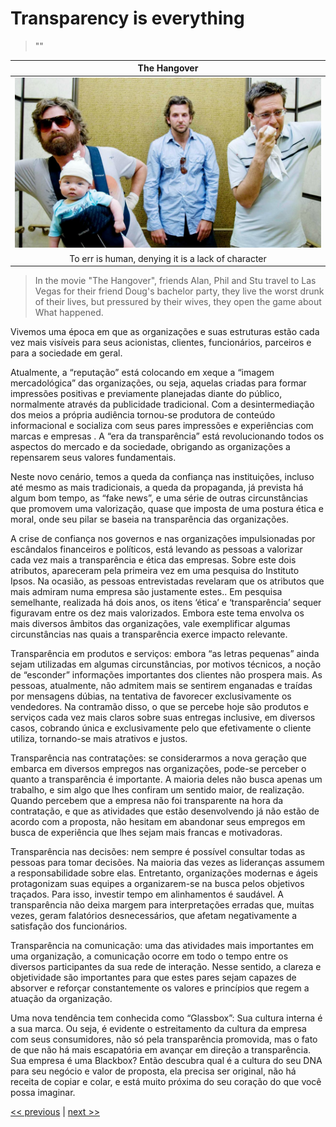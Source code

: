# Transparency is everything

>""

| The Hangover |
| :---: |
|![](../../images/transparency_is_everything.png)|
|To err is human, denying it is a lack of character|

>In the movie "The Hangover", friends Alan, Phil and Stu travel to Las Vegas for their friend Doug's bachelor party, they live the worst drunk of their lives, but pressured by their wives, they open the game about What happened.

Vivemos uma época em que as organizações e suas estruturas estão cada vez mais visíveis para seus acionistas, clientes, funcionários, parceiros e para a sociedade em geral.

Atualmente, a “reputação” está colocando em xeque a “imagem mercadológica” das organizações, ou seja, aquelas criadas para formar impressões positivas e previamente planejadas diante do público, normalmente através da publicidade tradicional. Com a desintermediação dos meios a própria audiência tornou-se produtora de conteúdo informacional e socializa com seus pares impressões e experiências com marcas e empresas . A “era da transparência” está revolucionando todos os aspectos do mercado e da sociedade, obrigando as organizações a repensarem seus valores fundamentais.

Neste novo cenário, temos a queda da confiança nas instituições, incluso até mesmo as mais tradicionais, a queda da propaganda, já prevista há algum bom tempo, as “fake news”, e uma série de outras circunstâncias que promovem uma valorização, quase que imposta de uma postura ética e moral, onde seu pilar se baseia na transparência das organizações.

A crise de confiança nos governos e nas organizações impulsionadas por escândalos financeiros e políticos, está levando as pessoas a valorizar cada vez mais a transparência e ética das empresas. Sobre este dois atributos, apareceram pela primeira vez em uma pesquisa do Instituto Ipsos. Na ocasião, as pessoas entrevistadas revelaram que os atributos que mais admiram numa empresa são justamente estes.. Em pesquisa semelhante, realizada há dois anos, os itens ‘ética’ e ‘transparência’ sequer figuravam entre os dez mais valorizados. Embora este tema envolva os mais diversos âmbitos das organizações, vale exemplificar algumas circunstâncias nas quais a transparência exerce impacto relevante.

Transparência em produtos e serviços: embora “as letras pequenas” ainda sejam utilizadas em algumas circunstâncias, por motivos técnicos, a noção de “esconder” informações importantes dos clientes não prospera mais. As pessoas, atualmente, não admitem mais se sentirem enganadas e traídas por mensagens dúbias, na tentativa de favorecer exclusivamente os vendedores. Na contramão disso, o que se percebe hoje são produtos e serviços cada vez mais claros sobre suas entregas inclusive, em diversos casos, cobrando única e exclusivamente pelo que efetivamente o cliente utiliza, tornando-se mais atrativos e justos.

Transparência nas contratações: se considerarmos a nova geração que embarca em diversos empregos nas organizações, pode-se perceber o quanto a transparência é importante. A maioria deles não busca apenas um trabalho, e sim algo que lhes confiram um sentido maior, de realização. Quando percebem que a empresa não foi transparente na hora da contratação, e que as atividades que estão desenvolvendo já não estão de acordo com a proposta, não hesitam em abandonar seus empregos em busca de experiência que lhes sejam mais francas e motivadoras.

Transparência nas decisões: nem sempre é possível consultar todas as pessoas para tomar decisões. Na maioria das vezes as lideranças assumem a responsabilidade sobre elas. Entretanto, organizações modernas e ágeis protagonizam suas equipes a organizarem-se na busca pelos objetivos traçados. Para isso, investir tempo em alinhamentos é saudável. A transparência não deixa margem para interpretações erradas que, muitas vezes, geram falatórios desnecessários, que afetam negativamente a satisfação dos funcionários.

Transparência na comunicação: uma das atividades mais importantes em uma organização, a comunicação ocorre em todo o tempo entre os diversos participantes da sua rede de interação. Nesse sentido, a clareza e objetividade são importantes para que estes pares sejam capazes de absorver e reforçar constantemente os valores e princípios que regem a atuação da organização.

Uma nova tendência tem conhecida como “Glassbox”: Sua cultura interna é a sua marca. Ou seja, é evidente o estreitamento da cultura da empresa com seus consumidores, não só pela transparência promovida, mas o fato de que não há mais escapatória em avançar em direção a transparência. Sua empresa é uma Blackbox? Então descubra qual é a cultura do seu DNA para seu negócio e valor de proposta, ela precisa ser original, não há receita de copiar e colar, e está muito próxima do seu coração do que você possa imaginar.

[<< previous](2-sense_of_justice.md) | [next >>](4-the_problem_is_yours.md)

